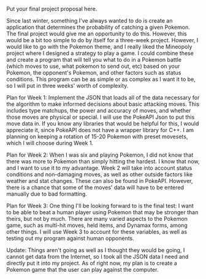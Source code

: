 Put your final project proposal here.

Since last winter, something I've always wanted to do is create an application
that determines the probability of catching a given Pokemon. The final project would give
me an opportunity to do this. However, this would be a bit too simple to do by itself for 
a three-week project. However, I would like to go with the Pokemon theme, and I really liked
the Mineopoly project where I designed a strategy to play a game. I could combine these and
create a program that will tell you what to do in a Pokemon battle (which moves to use, 
what pokemon to send out, etc) based on your Pokemon, the opponent's Pokemon, and other factors
such as status conditions. This program can be as simple or as complex as I want it to be,
so I will put in three weeks' worth of complexity. 

Plan for Week 1: Implement the JSON that loads all of the data necessary for the algorithm to
make informed decisions about basic attacking moves. This includes type matchups, the power and
accuracy of moves, and whether those moves are physical or special. I will use the PokeAPI Json
to put this move data in. If you know any libraries that would be helpful for this, 
I would appreciate it, since PokeAPI does not have a wrapper library for C++. 
I am planning on keeping a rotation of 15-20 Pokemon with preset movesets, which I will choose
during Week 1.

Plan for Week 2: When I was six and playing Pokemon, I did not know that there was more to
Pokemon than simply hitting the hardest. I know that now, and I want to use it to my advantage.
Week 2 will take into account status conditions and non-damaging moves, as well as other 
outside factors like weather and stat changes. These can also be found in PokeAPI.
However, there is a chance that some of the moves' data will have to be entered manually
due to bad formatting.

Plan for Week 3: One thing I'll be looking forward to is the final test: I want to be able
to beat a human player using Pokemon that may be stronger than theirs, but not by much. 
There are many varied aspects to the Pokemon game, such as multi-hit moves, held items,
and Dynamax forms, among other things. I will use Week 3 to account for these variables, 
as well as testing out my program against human opponents.

Update: Things aren't going as well as I thought they would be going, I cannot get data from
the Internet, so I took all the JSON data I need and directly put it into my project. As of right now,
my plan is to create a Pokemon game that the user can play against the computer. 